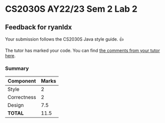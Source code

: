 # CS2030S AY22/23 Sem 2 Lab 2
## Feedback for ryanldx
Your submission follows the CS2030S Java style guide. :+1:

The tutor has marked your code. You can find [the comments from your tutor here](https://www.github.com/nus-cs2030s-2223-s2/lab2-ryanldx/commit/a96c58a06d03576524db3afe7759fb022ed5389d).
### Summary

| Component | Marks |
|-----------|-------|
| Style | 2 |
| Correctness | 2 |
| Design | 7.5 |
| **TOTAL** | 11.5 |
